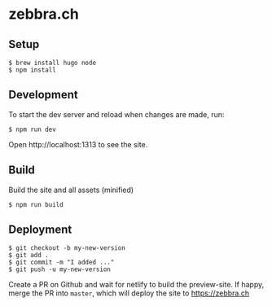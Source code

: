 # zebbra.ch 

## Setup

```shell
$ brew install hugo node
$ npm install
```

## Development

To start the dev server and reload when changes are made, run:

```shell
$ npm run dev 
```

Open http://localhost:1313 to see the site.


## Build

Build the site and all assets (minified)

```shell
$ npm run build
```

## Deployment

```shell
$ git checkout -b my-new-version
$ git add .
$ git commit -m "I added ..."
$ git push -u my-new-version
```

Create a PR on Github and wait for netlify to build the preview-site. If happy, merge the PR into `master`, which will deploy the site to https://zebbra.ch